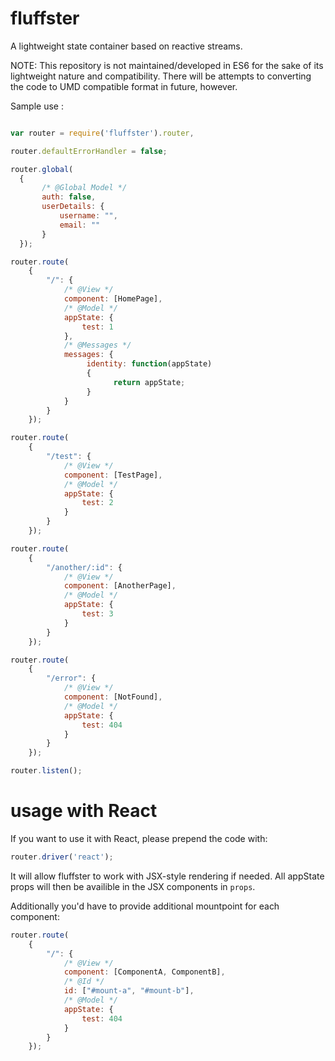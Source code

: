 # fluffster

A lightweight state container based on reactive streams.

NOTE: This repository is not maintained/developed in ES6 for the sake of its lightweight nature and compatibility. There will be attempts to converting the code to UMD compatible format in future, however.

Sample use :

```javascript

var router = require('fluffster').router,

router.defaultErrorHandler = false;

router.global(
  {
       /* @Global Model */
       auth: false,
       userDetails: {
           username: "",
           email: ""
       }
  });

router.route(
    {
        "/": {
            /* @View */
            component: [HomePage],
            /* @Model */
            appState: {
                test: 1
            },
            /* @Messages */
            messages: {
                 identity: function(appState)
                 {
                       return appState;
                 }
            }
        }
    });

router.route(
    {
        "/test": {
            /* @View */
            component: [TestPage],
            /* @Model */
            appState: {
                test: 2
            }
        }
    });

router.route(
    {
        "/another/:id": {
            /* @View */
            component: [AnotherPage],
            /* @Model */
            appState: {
                test: 3
            }
        }
    });

router.route(
    {
        "/error": {
            /* @View */
            component: [NotFound],
            /* @Model */
            appState: {
                test: 404
            }
        }
    });

router.listen();
```

# usage with React 

If you want to use it with React, please prepend the code with:

```javascript
router.driver('react');
```

It will allow fluffster to work with JSX-style rendering if needed. All appState props will then be availible in the JSX components in ```props```.

Additionally you'd have to provide additional mountpoint for each component:

```javascript
router.route(
    {
        "/": {
            /* @View */
            component: [ComponentA, ComponentB],
            /* @Id */
            id: ["#mount-a", "#mount-b"],
            /* @Model */
            appState: {
                test: 404
            }
        }
    });
```
